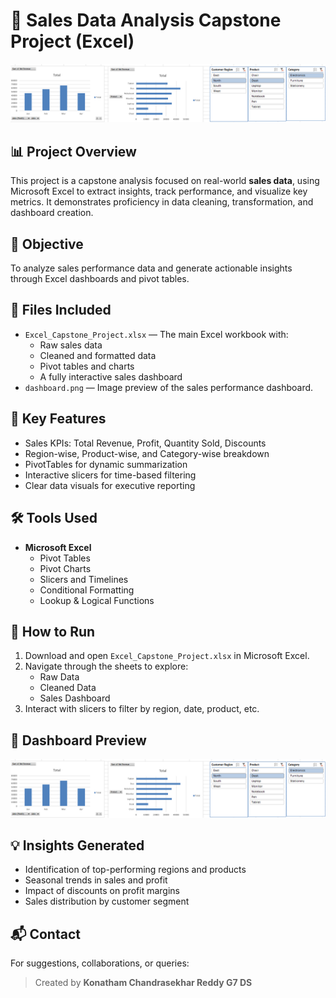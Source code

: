 # 🧾 Sales Data Analysis Capstone Project (Excel)

![Dashboard Preview](dashboard.png)

## 📊 Project Overview
This project is a capstone analysis focused on real-world **sales data**, using Microsoft Excel to extract insights, track performance, and visualize key metrics. It demonstrates proficiency in data cleaning, transformation, and dashboard creation.

## 🧠 Objective
To analyze sales performance data and generate actionable insights through Excel dashboards and pivot tables.

## 📁 Files Included
- `Excel_Capstone_Project.xlsx` — The main Excel workbook with:
  - Raw sales data
  - Cleaned and formatted data
  - Pivot tables and charts
  - A fully interactive sales dashboard
- `dashboard.png` — Image preview of the sales performance dashboard.

## 📌 Key Features
- Sales KPIs: Total Revenue, Profit, Quantity Sold, Discounts
- Region-wise, Product-wise, and Category-wise breakdown
- PivotTables for dynamic summarization
- Interactive slicers for time-based filtering
- Clear data visuals for executive reporting

## 🛠 Tools Used
- **Microsoft Excel**
  - Pivot Tables
  - Pivot Charts
  - Slicers and Timelines
  - Conditional Formatting
  - Lookup & Logical Functions

## 🚀 How to Run
1. Download and open `Excel_Capstone_Project.xlsx` in Microsoft Excel.
2. Navigate through the sheets to explore:
   - Raw Data
   - Cleaned Data
   - Sales Dashboard
3. Interact with slicers to filter by region, date, product, etc.

## 📸 Dashboard Preview
![Excel Sales Dashboard](dashboard.png)

## 💡 Insights Generated
- Identification of top-performing regions and products
- Seasonal trends in sales and profit
- Impact of discounts on profit margins
- Sales distribution by customer segment

## 📬 Contact
For suggestions, collaborations, or queries:

> Created by **Konatham Chandrasekhar Reddy  G7 DS**
